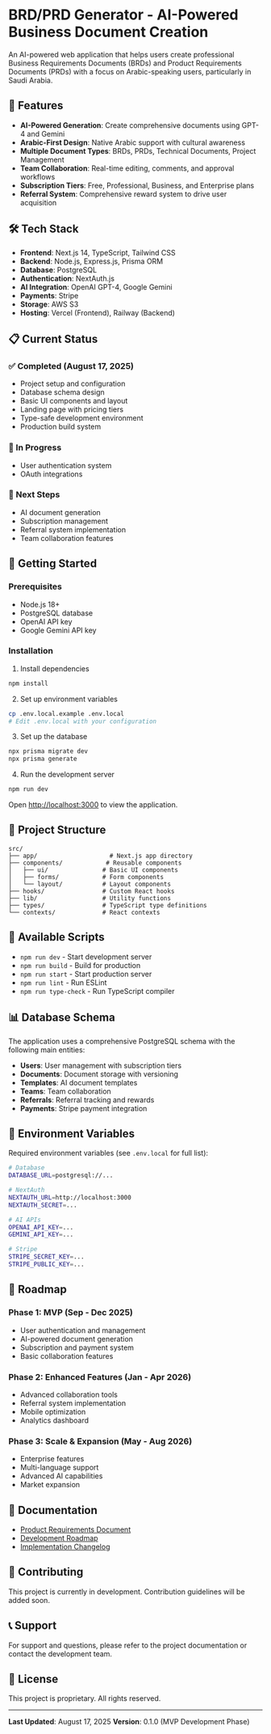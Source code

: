 # BRD/PRD Generator - AI-Powered Business Document Creation

An AI-powered web application that helps users create professional Business Requirements Documents (BRDs) and Product Requirements Documents (PRDs) with a focus on Arabic-speaking users, particularly in Saudi Arabia.

## 🚀 Features

- **AI-Powered Generation**: Create comprehensive documents using GPT-4 and Gemini
- **Arabic-First Design**: Native Arabic support with cultural awareness
- **Multiple Document Types**: BRDs, PRDs, Technical Documents, Project Management
- **Team Collaboration**: Real-time editing, comments, and approval workflows
- **Subscription Tiers**: Free, Professional, Business, and Enterprise plans
- **Referral System**: Comprehensive reward system to drive user acquisition

## 🛠️ Tech Stack

- **Frontend**: Next.js 14, TypeScript, Tailwind CSS
- **Backend**: Node.js, Express.js, Prisma ORM
- **Database**: PostgreSQL
- **Authentication**: NextAuth.js
- **AI Integration**: OpenAI GPT-4, Google Gemini
- **Payments**: Stripe
- **Storage**: AWS S3
- **Hosting**: Vercel (Frontend), Railway (Backend)

## 📋 Current Status

### ✅ Completed (August 17, 2025)
- Project setup and configuration
- Database schema design
- Basic UI components and layout
- Landing page with pricing tiers
- Type-safe development environment
- Production build system

### 🚧 In Progress
- User authentication system
- OAuth integrations

### 📅 Next Steps
- AI document generation
- Subscription management
- Referral system implementation
- Team collaboration features

## 🚀 Getting Started

### Prerequisites
- Node.js 18+ 
- PostgreSQL database
- OpenAI API key
- Google Gemini API key

### Installation

1. Install dependencies
```bash
npm install
```

2. Set up environment variables
```bash
cp .env.local.example .env.local
# Edit .env.local with your configuration
```

3. Set up the database
```bash
npx prisma migrate dev
npx prisma generate
```

4. Run the development server
```bash
npm run dev
```

Open [http://localhost:3000](http://localhost:3000) to view the application.

## 📁 Project Structure

```
src/
├── app/                    # Next.js app directory
├── components/            # Reusable components
│   ├── ui/               # Basic UI components
│   ├── forms/            # Form components
│   └── layout/           # Layout components
├── hooks/                # Custom React hooks
├── lib/                  # Utility functions
├── types/                # TypeScript type definitions
└── contexts/             # React contexts
```

## 🧪 Available Scripts

- `npm run dev` - Start development server
- `npm run build` - Build for production
- `npm run start` - Start production server
- `npm run lint` - Run ESLint
- `npm run type-check` - Run TypeScript compiler

## 📊 Database Schema

The application uses a comprehensive PostgreSQL schema with the following main entities:

- **Users**: User management with subscription tiers
- **Documents**: Document storage with versioning
- **Templates**: AI document templates
- **Teams**: Team collaboration
- **Referrals**: Referral tracking and rewards
- **Payments**: Stripe payment integration

## 🔐 Environment Variables

Required environment variables (see `.env.local` for full list):

```bash
# Database
DATABASE_URL=postgresql://...

# NextAuth
NEXTAUTH_URL=http://localhost:3000
NEXTAUTH_SECRET=...

# AI APIs  
OPENAI_API_KEY=...
GEMINI_API_KEY=...

# Stripe
STRIPE_SECRET_KEY=...
STRIPE_PUBLIC_KEY=...
```

## 🎯 Roadmap

### Phase 1: MVP (Sep - Dec 2025)
- User authentication and management
- AI-powered document generation
- Subscription and payment system
- Basic collaboration features

### Phase 2: Enhanced Features (Jan - Apr 2026)
- Advanced collaboration tools
- Referral system implementation
- Mobile optimization
- Analytics dashboard

### Phase 3: Scale & Expansion (May - Aug 2026)
- Enterprise features
- Multi-language support
- Advanced AI capabilities
- Market expansion

## 📄 Documentation

- [Product Requirements Document](../Project%20documents/PRD-BRD-App.md)
- [Development Roadmap](../Project%20documents/roadmap.md)
- [Implementation Changelog](../Project%20documents/changelog.md)

## 🤝 Contributing

This project is currently in development. Contribution guidelines will be added soon.

## 📞 Support

For support and questions, please refer to the project documentation or contact the development team.

## 📄 License

This project is proprietary. All rights reserved.

---

**Last Updated**: August 17, 2025
**Version**: 0.1.0 (MVP Development Phase)
